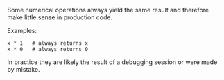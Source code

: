 Some numerical operations always yield the same result and therefore make
little sense in production code.

Examples:

    x * 1   # always returns x
    x * 0   # always returns 0

In practice they are likely the result of a debugging session or were made by
mistake.
